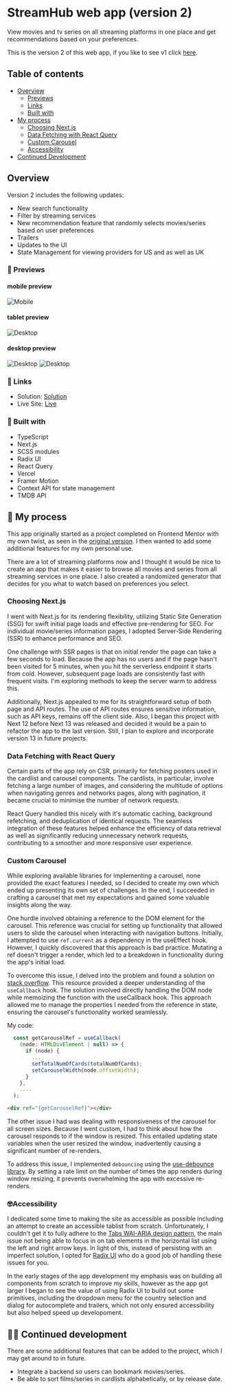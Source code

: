 # StreamHub web app (version 2)

View movies and tv series on all streaming platforms in one place and get recommendations based on your preferences.

This is the version 2 of this web app, if you like to see v1 click [here](https://streamhubtvv1.vercel.app/).

## Table of contents

- [Overview](#overview)
  - [Previews](#previews)
  - [Links](#links)
  - [Built with](#built-with)
- [My process](#my-process)
  - [Choosing Next.js](#choosing-nextjs)
  - [Data Fetching with React Query](#data-fetching-with-react-query)
  - [Custom Carousel](#custom-carousel)
  - [Accessibility](#accessibility)
- [Continued Development](#continued-development)

## Overview

Version 2 includes the following updates:

- New search functionality
- Filter by streaming services
- New recommendation feature that randomly selects movies/series based on user preferences
- Trailers
- Updates to the UI
- State Management for viewing providers for US and as well as UK

### 📸&nbsp;Previews

#### mobile preview

![Mobile](/public/assets/screenshots/mobile.webp "Mobile Preview")

#### tablet preview

![Desktop](/public/assets/screenshots/tablet.webp "Tablet Preview")

#### desktop preview

![Desktop](/public/assets/screenshots/desktop1.webp "Desktop Preview")
![Desktop](/public/assets/screenshots/desktop2.webp "Desktop Preview")

### 🔗&nbsp;Links

- Solution: [Solution](https://github.com/jkellerman/StreamHub)
- Live Site: [Live](https://streamhubtv.vercel.app/)

### 🧰&nbsp;Built with

- TypeScript
- Next.js
- SCSS modules
- Radix UI
- React Query
- Vercel
- Framer Motion
- Context API for state management
- TMDB API

## 💭&nbsp;My process

This app originally started as a project completed on Frontend Mentor with my own twist, as seen in the [original version](https://streamhubtvv1.vercel.app/). I then wanted to add some additional features for my own personal use.

There are a lot of streaming platforms now and I thought it would be nice to create an app that makes it easier to browse all movies and series from all streaming services in one place. I also created a randomized generator that decides for you what to watch based on preferences you select.

### Choosing Next.js

I went with Next.js for its rendering flexibility, utilizing Static Site Generation (SSG) for swift initial page loads and effective pre-rendering for SEO. For individual movie/series information pages, I adopted Server-Side Rendering (SSR) to enhance performance and SEO.

One challenge with SSR pages is that on initial render the page can take a few seconds to load. Because the app has no users and if the page hasn't been visited for 5 minutes, when you hit the serverless endpoint it starts from cold. However, subsequent page loads are consistently fast with frequent visits. I'm exploring methods to keep the server warm to address this.

Additionally, Next.js appealed to me for its straightforward setup of both page and API routes. The use of API routes ensures sensitive information, such as API keys, remains off the client side. Also, I began this project with Next 12 before Next 13 was released and decided it would be a pain to refactor the app to the last version. Still, I plan to explore and incorporate version 13 in future projects.

### Data Fetching with React Query

Certain parts of the app rely on CSR, primarily for fetching posters used in the cardlist and carousel components. The cardlists, in particular, involve fetching a large number of images, and considering the multitude of options when navigating genres and networks pages, along with pagination, it became crucial to minimise the number of network requests.

React Query handled this nicely with it's automatic caching, background refetching, and deduplication of identical requests. The seamless integration of these features helped enhance the efficiency of data retrieval as well as significantly reducing unnecessary network requests, contributing to a smoother and more responsive user experience.

### Custom Carousel

While exploring available libraries for implementing a carousel, none provided the exact features I needed, so I decided to create my own which ended up presenting its own set of challenges. In the end, I succeeded in crafting a carousel that met my expectations and gained some valuable insights along the way.

One hurdle involved obtaining a reference to the DOM element for the carousel. This reference was crucial for setting up functionality that allowed users to slide the carousel when interacting with navigation buttons. Initially, I attempted to use `ref.current` as a dependency in the useEffect hook. However, I quickly discovered that this approach is bad practice. Mutating a ref doesn't trigger a render, which led to a breakdown in functionality during the app's initial load.

To overcome this issue, I delved into the problem and found a solution on [stack overflow](https://stackoverflow.com/questions/60476155/is-it-safe-to-use-ref-current-as-useeffects-dependency-when-ref-points-to-a-dom). This resource provided a deeper understanding of the `useCallback` hook. The solution involved directly handling the DOM node while memoizing the function with the useCallback hook. This approach allowed me to manage the properties I needed from the reference in state, ensuring the carousel's functionality worked seamlessly.

My code:

```js
  const getCarouselRef = useCallback(
    (node: HTMLDivElement | null) => {
      if (node) {
        ...
        setTotalNumOfCards(totalNumOfCards);
        setCarouselWidth(node.offsetWidth);
      }
    },
    ....
  );
```

```html
<div ref="{getCarouselRef}"></div>
```

The other issue I had was dealing with responsiveness of the carousel for all screen sizes. Because I went custom, I had to think about how the carousel responds to if the window is resized. This entailed updating state variables when the user resized the window, inadvertently causing a significant number of re-renders.

To address this issue, I implemented `debouncing` using the [use-debounce library](https://www.npmjs.com/package/use-debounce). By setting a rate limit on the number of times the app renders during window resizing, it prevents overwhelming the app with excessive re-renders.

### 🤓Accessibility

I dedicated some time to making the site as accessible as possible including an attempt to create an accessible tablist from scratch. Unfortunately, I couldn't get it to fully adhere to the [Tabs WAI-ARIA design pattern](https://www.w3.org/WAI/ARIA/apg/patterns/tabs/), the main issue not being able to focus in on tab elements in the horizontal list using the left and right arrow keys. In light of this, instead of persisting with an imperfect solution, I opted for [Radix UI](https://www.radix-ui.com/primitives/docs/components/tabs) who do a good job of handling these issues for you.

In the early stages of the app development my emphasis was on building all components from scratch to improve my skills, however as the app got larger I began to see the value of using Radix UI to build out some primitives, including the dropdown menu for the country selection and dialog for autocomplete and trailers, which not only ensured accessibility but also helped speed up developoment.

## 👨‍💻&nbsp;Continued development

There are some additional features that can be added to the project, which I may get around to in future.

- Integrate a backend so users can bookmark movies/series.
- Be able to sort films/series in cardlists alphabetically, or by release date.
